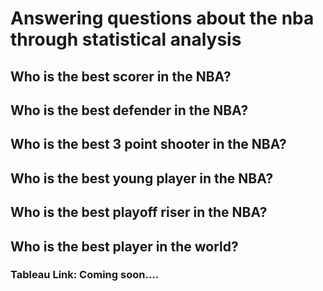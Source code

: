 # Answering questions about the nba through statistical analysis

## Who is the best scorer in the NBA?

## Who is the best defender in the NBA?

## Who is the best 3 point shooter in the NBA?

## Who is the best young player in the NBA?

## Who is the best playoff riser in the NBA?

## Who is the best player in the world?

### Tableau Link: Coming soon....
